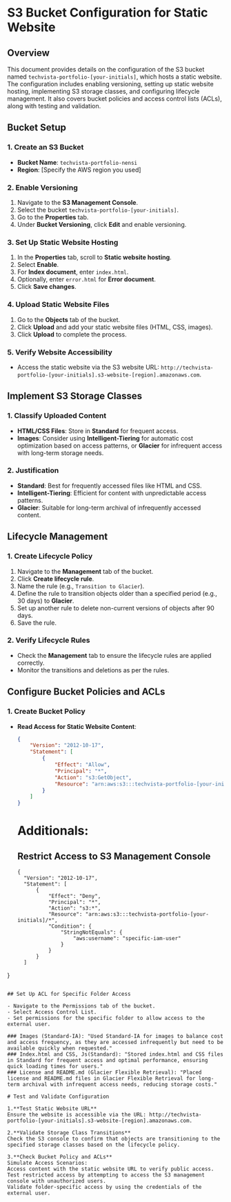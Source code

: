 # S3 Bucket Configuration for Static Website

## Overview

This document provides details on the configuration of the S3 bucket named `techvista-portfolio-[your-initials]`, which hosts a static website. The configuration includes enabling versioning, setting up static website hosting, implementing S3 storage classes, and configuring lifecycle management. It also covers bucket policies and access control lists (ACLs), along with testing and validation.

## Bucket Setup

### 1. Create an S3 Bucket

- **Bucket Name**: `techvista-portfolio-nensi`
- **Region**: [Specify the AWS region you used]

### 2. Enable Versioning

1. Navigate to the **S3 Management Console**.
2. Select the bucket `techvista-portfolio-[your-initials]`.
3. Go to the **Properties** tab.
4. Under **Bucket Versioning**, click **Edit** and enable versioning.

### 3. Set Up Static Website Hosting

1. In the **Properties** tab, scroll to **Static website hosting**.
2. Select **Enable**.
3. For **Index document**, enter `index.html`.
4. Optionally, enter `error.html` for **Error document**.
5. Click **Save changes**.

### 4. Upload Static Website Files

1. Go to the **Objects** tab of the bucket.
2. Click **Upload** and add your static website files (HTML, CSS, images).
3. Click **Upload** to complete the process.

### 5. Verify Website Accessibility

- Access the static website via the S3 website URL: `http://techvista-portfolio-[your-initials].s3-website-[region].amazonaws.com`.

## Implement S3 Storage Classes

### 1. Classify Uploaded Content

- **HTML/CSS Files**: Store in **Standard** for frequent access.
- **Images**: Consider using **Intelligent-Tiering** for automatic cost optimization based on access patterns, or **Glacier** for infrequent access with long-term storage needs.

### 2. Justification

- **Standard**: Best for frequently accessed files like HTML and CSS.
- **Intelligent-Tiering**: Efficient for content with unpredictable access patterns.
- **Glacier**: Suitable for long-term archival of infrequently accessed content.

## Lifecycle Management

### 1. Create Lifecycle Policy

1. Navigate to the **Management** tab of the bucket.
2. Click **Create lifecycle rule**.
3. Name the rule (e.g., `Transition to Glacier`).
4. Define the rule to transition objects older than a specified period (e.g., 30 days) to **Glacier**.
5. Set up another rule to delete non-current versions of objects after 90 days.
6. Save the rule.

### 2. Verify Lifecycle Rules

- Check the **Management** tab to ensure the lifecycle rules are applied correctly.
- Monitor the transitions and deletions as per the rules.

## Configure Bucket Policies and ACLs

### 1. Create Bucket Policy

- **Read Access for Static Website Content**:
  ```json
  {
      "Version": "2012-10-17",
      "Statement": [
          {
              "Effect": "Allow",
              "Principal": "*",
              "Action": "s3:GetObject",
              "Resource": "arn:aws:s3:::techvista-portfolio-[your-initials]/*"
          }
      ]
  }
  
  ```
  # Additionals:
  
  ## Restrict Access to S3 Management Console
  
  ```
  {
    "Version": "2012-10-17",
    "Statement": [
        {
            "Effect": "Deny",
            "Principal": "*",
            "Action": "s3:*",
            "Resource": "arn:aws:s3:::techvista-portfolio-[your-initials]/*",
            "Condition": {
                "StringNotEquals": {
                    "aws:username": "specific-iam-user"
                }
            }
        }
    ]
}

```

## Set Up ACL for Specific Folder Access

- Navigate to the Permissions tab of the bucket.
- Select Access Control List.
- Set permissions for the specific folder to allow access to the external user.

### Images (Standard-IA): "Used Standard-IA for images to balance cost and access frequency, as they are accessed infrequently but need to be available quickly when requested."
### Index.html and CSS, Js(Standard): "Stored index.html and CSS files in Standard for frequent access and optimal performance, ensuring quick loading times for users."
### License and README.md (Glacier Flexible Retrieval): "Placed license and README.md files in Glacier Flexible Retrieval for long-term archival with infrequent access needs, reducing storage costs."

# Test and Validate Configuration

1.**Test Static Website URL**
Ensure the website is accessible via the URL: http://techvista-portfolio-[your-initials].s3-website-[region].amazonaws.com.

2.**Validate Storage Class Transitions**
Check the S3 console to confirm that objects are transitioning to the specified storage classes based on the lifecycle policy.

3.**Check Bucket Policy and ACLs**
Simulate Access Scenarios:
Access content with the static website URL to verify public access.
Test restricted access by attempting to access the S3 management console with unauthorized users.
Validate folder-specific access by using the credentials of the external user.

